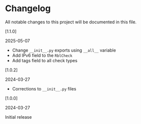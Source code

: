 # Changelog

All notable changes to this project will be documented in this file.

[1.1.0]

2025-05-07

* Change `__init__.py` exports using `__all__` variable
* Add IPv6 field to the `RblCheck`
* Add tags field to all check types

[1.0.2]

2024-03-27

* Corrections to `__init__.py` files

[1.0.0]

2024-03-27

Initial release
